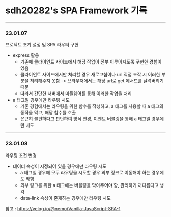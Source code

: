 # sdh20282's SPA Framework 기록

---
### 23.01.07
프로젝트 초기 설정 및 SPA 라우터 구현
- express 활용
  - 기존에 클라이언트 사이드에서 해당 작업이 전부 이루어지도록 구현한 경험이 있음
  - 클라이언트 사이드에서만 처리할 경우 새로고침이나 url 직접 조작 시 이러한 부분을 처리해주지 못함 -> 브라우저에서는 해당 url로 get 메서드를 날려버리기 때문
  - 따라서 간단한 서버에서 미들웨어를 통해 이러한 작업을 처리
- a 태그일 경우에만 라우팅 시도
  - 기존 경험에서는 라우팅을 위한 함수를 작성하고, a 태그를 사용할 때 a 태그의 동작을 막고, 해당 함수를 호출
  - 은근히 불편하다고 판단하여 방식 변경, 이벤트 버블링을 통해 a 태그일 경우에만 시도

---
### 23.01.08
라우팅 조건 변경
- 데이터 속성이 지정되어 있을 경우에만 라우팅 시도
  - a 태그일 경우에 모두 라우팅을 시도할 경우 외부 링크로 이동해야 하는 경우에도 막힘
  - 외부 링크를 위한 a 태그에는 버블링을 막아주어야 함, 관리하기 까다롭다고 생각
  - data-link 속성이 존재하는 경우에만 라우팅 시도




참고 : https://velog.io/@nemo/Vanilla-JavaScript-SPA-1